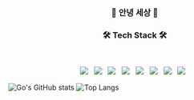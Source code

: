 
<h3 align="center"><b>👋 안녕 세상 👋</b></h3>
<h3 align="center"><b>🛠 Tech Stack 🛠</b></h3>
</br>
<p align="center">
<img src="https://img.shields.io/badge/HTML5-E34F26?style=flat-square&logo=HTML5&logoColor=white"/></a> &nbsp
<img src="https://img.shields.io/badge/CSS3-1572B6?style=flat-square&logo=CSS3&logoColor=white"/></a> &nbsp
<img src="https://img.shields.io/badge/JavaScript-F7DF1E?style=flat-square&logo=JavaScript&logoColor=white"/></a> &nbsp
<img src="https://img.shields.io/badge/Java-339933?style=flat-square&logo=Java&logoColor=white"/></a> &nbsp
<img src="https://img.shields.io/badge/Ajax-3DDC84?style=flat-square&logo=Ajax&logoColor=white"/></a> &nbsp
<img src="https://img.shields.io/badge/Spring-47A248?style=flat-square&logo=Spring&logoColor=white"/></a> &nbsp 
<img src="https://img.shields.io/badge/Springboot-47A248?style=flat-square&logo=Springboot&logoColor=white"/></a> &nbsp 
<img src="https://img.shields.io/badge/MySQL-4479A1?style=flat-square&logo=MySQL&logoColor=white"/></a> &nbsp 


![Go's GitHub stats](https://github-readme-stats.vercel.app/api?username=GoGyul)
![Top Langs](https://github-readme-stats.vercel.app/api/top-langs/?username=GoGyul)



<!--
**GoGyul/GoGyul** is a ✨ _special_ ✨ repository because its `README.md` (this file) appears on your GitHub profile.

Here are some ideas to get you started:

- 🔭 I’m currently working on ...
- 🌱 I’m currently learning ...
- 👯 I’m looking to collaborate on ...
- 🤔 I’m looking for help with ...
- 💬 Ask me about ...
- 📫 How to reach me: ...
- 😄 Pronouns: ...
- ⚡ Fun fact: ...
-->
